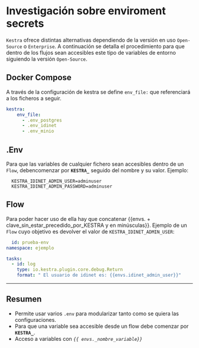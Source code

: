 # Investigación sobre enviroment secrets
`Kestra` ofrece distintas alternativas dependiendo de la versión en uso `Open-Source` o `Enterprise`.
A continuación se detalla el procedimiento para que dentro de los flujos sean accesibles este tipo de variables de entorno siguiendo la versión `Open-Source`.

## Docker Compose
A través de la configuración de kestra se define `env_file:` que referenciará a los ficheros a seguir.
```yaml
kestra:
    env_file:
      - .env_postgres
      - .env_idinet
      - .env_minio
```

## .Env
Para que las variables de cualquier fichero sean accesibles dentro de un `Flow`, debencomenzar por **`KESTRA_`** seguido del nombre y su valor. Ejemplo:
```dotenv
  KESTRA_IDINET_ADMIN_USER=adminuser
  KESTRA_IDINET_ADMIN_PASSWORD=adminuser
```
## Flow

Para poder hacer uso de ella hay que concatenar {{envs. + clave_sin_estar_precedido_por_KESTRA y en minúsculas}}. Ejemplo de un `Flow` cuyo objetivo es devolver el valor de `KESTRA_IDINET_ADMIN_USER`:
```yml
  id: prueba-env
namespace: ejemplo

tasks:
  - id: log
    type: io.kestra.plugin.core.debug.Return
    format: " El usuario de idinet es: {{envs.idinet_admin_user}}"
```

---
## Resumen
 - Permite usar varios `.env` para modularizar tanto como se quiera las configuraciones.
 - Para que una variable sea accesible desde un flow debe comenzar por **`KESTRA_`**.
 - Acceso a variables con *`{{ envs._nombre_variable}}`*


